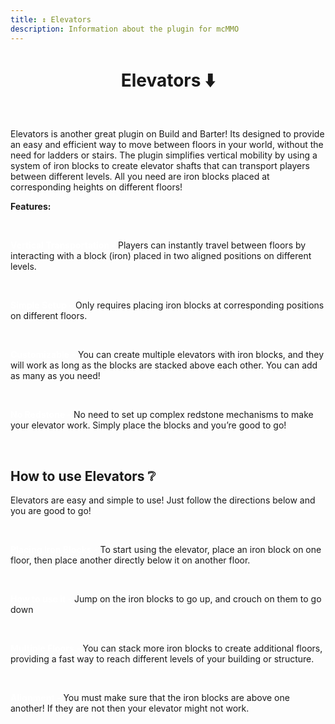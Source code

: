 ```yaml
---
title: ↕️ Elevators 
description: Information about the plugin for mcMMO
---
```


<center><h1><b></b>Elevators ⬇️</b></h1></center>

<br>

Elevators is another great plugin on Build and Barter! Its designed to provide an easy and efficient way to move between floors in your world, without the need for ladders or stairs. The plugin simplifies vertical mobility by using a system of iron blocks to create elevator shafts that can transport players between different levels. All you need are iron blocks placed at corresponding heights on different floors!

**Features:**

<br>

<span style="color:#FFFFFF"><b>Vertical Transportation -</b></span> Players can instantly travel between floors by interacting with a block (iron) placed in two aligned positions on different levels.

<br>

<span style="color:#FFFFFF"><b>Simple Setup -</b></span> Only requires placing iron blocks at corresponding positions on different floors.

<br>

<span style="color:#FFFFFF"><b>Customizable -</b></span> You can create multiple elevators with iron blocks, and they will work as long as the blocks are stacked above each other. You can add as many as you need!

<br>

<span style="color:#FFFFFF"><b>No Redstone -</b></span> No need to set up complex redstone mechanisms to make your elevator work. Simply place the blocks and you’re good to go!

<br>




## **How to use Elevators ❔**

Elevators are easy and simple to use! Just follow the directions below and you are good to go!

<br>

<span style="color:#FFFFFF"><b>Placing Iron Blocks -</b></span> To start using the elevator, place an iron block on one floor, then place another directly below it on another floor.

<br>

<span style="color:#FFFFFF"><b>How to use it -</b></span> Jump on the iron blocks to go up, and crouch on them to go down

<br>

<span style="color:#FFFFFF"><b>Multiple Floors -</b></span> You can stack more iron blocks to create additional floors, providing a fast way to reach different levels of your building or structure.

<br>

<span style="color:#FFFFFF"><b>Alignment -</b></span> You must make sure that the iron blocks are above one another! If they are not then your elevator might not work.





